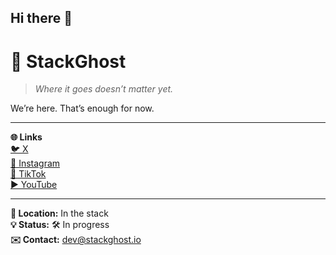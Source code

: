 ## Hi there 👋
# 👻 StackGhost

> *Where it goes doesn’t matter yet.*

We’re here. That’s enough for now.

---

**🌐 Links**  
[🐦 X](https://x.com/stackghostio)  
[📸 Instagram](https://instagram.com/stackghostio)  
[🎵 TikTok](https://tiktok.com/@stackghostio)  
[▶️ YouTube](https://youtube.com/@stackghostio)

---

**📍 Location:** In the stack  
**💡 Status:** 🛠️ In progress  
**✉️ Contact:** dev@stackghost.io
